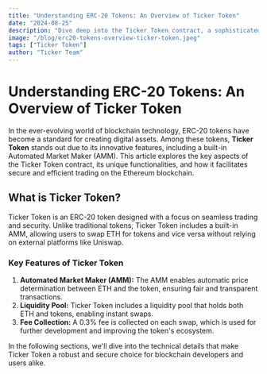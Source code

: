 ```yaml
---
title: "Understanding ERC-20 Tokens: An Overview of Ticker Token"
date: "2024-08-25"
description: "Dive deep into the Ticker Token contract, a sophisticated ERC-20 token with an integrated Automated Market Maker (AMM) that enables seamless ETH and token swaps."
image: "/blog/erc20-tokens-overview-ticker-token.jpeg"
tags: ["Ticker Token"]
author: "Ticker Team"
---
```


# Understanding ERC-20 Tokens: An Overview of Ticker Token

In the ever-evolving world of blockchain technology, ERC-20 tokens have become a standard for creating digital assets. Among these tokens, **Ticker Token** stands out due to its innovative features, including a built-in Automated Market Maker (AMM). This article explores the key aspects of the Ticker Token contract, its unique functionalities, and how it facilitates secure and efficient trading on the Ethereum blockchain.

## What is Ticker Token?

Ticker Token is an ERC-20 token designed with a focus on seamless trading and security. Unlike traditional tokens, Ticker Token includes a built-in AMM, allowing users to swap ETH for tokens and vice versa without relying on external platforms like Uniswap.

### Key Features of Ticker Token

1. **Automated Market Maker (AMM):** The AMM enables automatic price determination between ETH and the token, ensuring fair and transparent transactions.
2. **Liquidity Pool:** Ticker Token includes a liquidity pool that holds both ETH and tokens, enabling instant swaps.
3. **Fee Collection:** A 0.3% fee is collected on each swap, which is used for further development and improving the token's ecosystem.

In the following sections, we'll dive into the technical details that make Ticker Token a robust and secure choice for blockchain developers and users alike.

